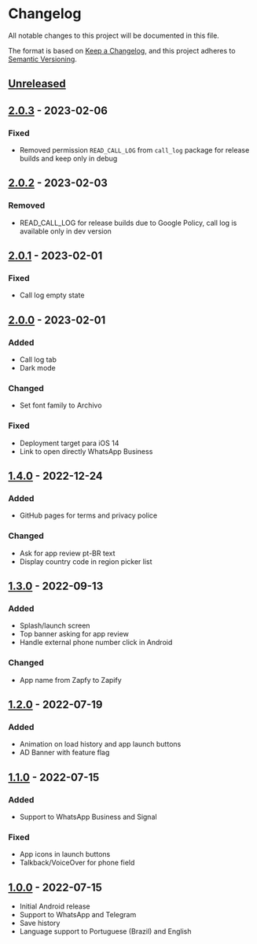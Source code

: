 # Changelog
All notable changes to this project will be documented in this file.

The format is based on [Keep a Changelog](https://keepachangelog.com/en/1.0.0/),
and this project adheres to [Semantic Versioning](https://semver.org/spec/v2.0.0.html).

## [Unreleased]

## [2.0.3] - 2023-02-06

### Fixed

- Removed permission `READ_CALL_LOG` from `call_log` package for release builds and keep only in debug

## [2.0.2] - 2023-02-03

### Removed

- READ_CALL_LOG for release builds due to Google Policy, call log is available only in dev version

## [2.0.1] - 2023-02-01

### Fixed

- Call log empty state

## [2.0.0] - 2023-02-01

### Added

- Call log tab
- Dark mode

### Changed

- Set font family to Archivo

### Fixed

- Deployment target para iOS 14
- Link to open directly WhatsApp Business

## [1.4.0] - 2022-12-24

### Added

- GitHub pages for terms and privacy police

### Changed

- Ask for app review pt-BR text
- Display country code in region picker list

## [1.3.0] - 2022-09-13

### Added

- Splash/launch screen
- Top banner asking for app review
- Handle external phone number click in Android

### Changed

- App name from Zapfy to Zapify

## [1.2.0] - 2022-07-19

### Added

- Animation on load history and app launch buttons
- AD Banner with feature flag

## [1.1.0] - 2022-07-15

### Added

- Support to WhatsApp Business and Signal

### Fixed

- App icons in launch buttons
- Talkback/VoiceOver for phone field

## [1.0.0] - 2022-07-15

- Initial Android release
- Support to WhatsApp and Telegram
- Save history
- Language support to Portuguese (Brazil) and English

[Unreleased]: https://github.com/trilobitech/zapify/compare/v2.0.3...HEAD
[2.0.3]: https://github.com/trilobitech/zapify/compare/v2.0.2...v2.0.3
[2.0.2]: https://github.com/trilobitech/zapify/compare/v2.0.1...v2.0.2
[2.0.1]: https://github.com/trilobitech/zapify/compare/v2.0.0...v2.0.1
[2.0.0]: https://github.com/trilobitech/zapify/compare/v1.4.0...v2.0.0
[1.4.0]: https://github.com/trilobitech/zapify/compare/v1.3.0...v1.4.0
[1.3.0]: https://github.com/trilobitech/zapify/compare/v1.2.0...v1.3.0
[1.2.0]: https://github.com/trilobitech/zapify/compare/v1.1.0...v1.2.0
[1.1.0]: https://github.com/trilobitech/zapify/compare/v1.0.0...v1.1.0
[1.0.0]: https://github.com/trilobitech/zapify/releases/tag/v1.0.0
